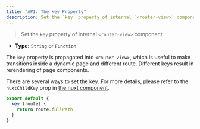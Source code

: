 ```yaml
---
title: "API: The key Property"
description: Set the `key` property of internal `<router-view>` component
---
```


> Set the `key` property of internal `<router-view>` component
- **Type:** `String` or `Function`

The `key` property is propagated into `<router-view>`, which is useful to make transitions inside a dynamic page and different route. Different keys result in rerendering of page components.

There are several ways to set the key. For more details, please refer to the `nuxtChildKey` prop in [the nuxt component](/api/components-nuxt).

```js
export default {
  key (route) {
    return route.fullPath
  }
}
```

